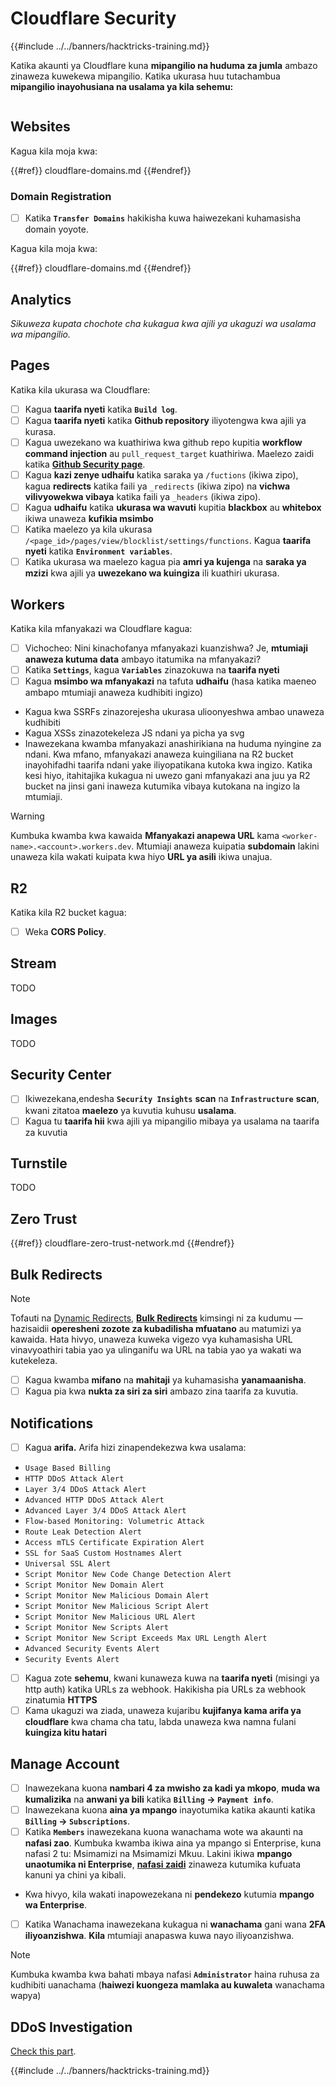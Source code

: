 # Cloudflare Security

{{#include ../../banners/hacktricks-training.md}}

Katika akaunti ya Cloudflare kuna **mipangilio na huduma za jumla** ambazo zinaweza kuwekewa mipangilio. Katika ukurasa huu tutachambua **mipangilio inayohusiana na usalama ya kila sehemu:**

<figure><img src="../../images/image (117).png" alt=""><figcaption></figcaption></figure>

## Websites

Kagua kila moja kwa:

{{#ref}}
cloudflare-domains.md
{{#endref}}

### Domain Registration

- [ ] Katika **`Transfer Domains`** hakikisha kuwa haiwezekani kuhamasisha domain yoyote.

Kagua kila moja kwa:

{{#ref}}
cloudflare-domains.md
{{#endref}}

## Analytics

_Sikuweza kupata chochote cha kukagua kwa ajili ya ukaguzi wa usalama wa mipangilio._

## Pages

Katika kila ukurasa wa Cloudflare:

- [ ] Kagua **taarifa nyeti** katika **`Build log`**.
- [ ] Kagua **taarifa nyeti** katika **Github repository** iliyotengwa kwa ajili ya kurasa.
- [ ] Kagua uwezekano wa kuathiriwa kwa github repo kupitia **workflow command injection** au `pull_request_target` kuathiriwa. Maelezo zaidi katika [**Github Security page**](../github-security/).
- [ ] Kagua **kazi zenye udhaifu** katika saraka ya `/fuctions` (ikiwa zipo), kagua **redirects** katika faili ya `_redirects` (ikiwa zipo) na **vichwa vilivyowekwa vibaya** katika faili ya `_headers` (ikiwa zipo).
- [ ] Kagua **udhaifu** katika **ukurasa wa wavuti** kupitia **blackbox** au **whitebox** ikiwa unaweza **kufikia msimbo**
- [ ] Katika maelezo ya kila ukurasa `/<page_id>/pages/view/blocklist/settings/functions`. Kagua **taarifa nyeti** katika **`Environment variables`**.
- [ ] Katika ukurasa wa maelezo kagua pia **amri ya kujenga** na **saraka ya mzizi** kwa ajili ya **uwezekano wa kuingiza** ili kuathiri ukurasa.

## **Workers**

Katika kila mfanyakazi wa Cloudflare kagua:

- [ ] Vichocheo: Nini kinachofanya mfanyakazi kuanzishwa? Je, **mtumiaji anaweza kutuma data** ambayo itatumika na mfanyakazi?
- [ ] Katika **`Settings`**, kagua **`Variables`** zinazokuwa na **taarifa nyeti**
- [ ] Kagua **msimbo wa mfanyakazi** na tafuta **udhaifu** (hasa katika maeneo ambapo mtumiaji anaweza kudhibiti ingizo)
- Kagua kwa SSRFs zinazorejesha ukurasa ulioonyeshwa ambao unaweza kudhibiti
- Kagua XSSs zinazotekeleza JS ndani ya picha ya svg
- Inawezekana kwamba mfanyakazi anashirikiana na huduma nyingine za ndani. Kwa mfano, mfanyakazi anaweza kuingiliana na R2 bucket inayohifadhi taarifa ndani yake iliyopatikana kutoka kwa ingizo. Katika kesi hiyo, itahitajika kukagua ni uwezo gani mfanyakazi ana juu ya R2 bucket na jinsi gani inaweza kutumika vibaya kutokana na ingizo la mtumiaji.

> [!WARNING]
> Kumbuka kwamba kwa kawaida **Mfanyakazi anapewa URL** kama `<worker-name>.<account>.workers.dev`. Mtumiaji anaweza kuipatia **subdomain** lakini unaweza kila wakati kuipata kwa hiyo **URL ya asili** ikiwa unajua.

## R2

Katika kila R2 bucket kagua:

- [ ] Weka **CORS Policy**.

## Stream

TODO

## Images

TODO

## Security Center

- [ ] Ikiwezekana,endesha **`Security Insights`** **scan** na **`Infrastructure`** **scan**, kwani zitatoa **maelezo** ya kuvutia kuhusu **usalama**.
- [ ] Kagua tu **taarifa hii** kwa ajili ya mipangilio mibaya ya usalama na taarifa za kuvutia

## Turnstile

TODO

## **Zero Trust**

{{#ref}}
cloudflare-zero-trust-network.md
{{#endref}}

## Bulk Redirects

> [!NOTE]
> Tofauti na [Dynamic Redirects](https://developers.cloudflare.com/rules/url-forwarding/dynamic-redirects/), [**Bulk Redirects**](https://developers.cloudflare.com/rules/url-forwarding/bulk-redirects/) kimsingi ni za kudumu — hazisaidii **operesheni zozote za kubadilisha mfuatano** au matumizi ya kawaida. Hata hivyo, unaweza kuweka vigezo vya kuhamasisha URL vinavyoathiri tabia yao ya ulinganifu wa URL na tabia yao ya wakati wa kutekeleza.

- [ ] Kagua kwamba **mifano** na **mahitaji** ya kuhamasisha **yanamaanisha**.
- [ ] Kagua pia kwa **nukta za siri za siri** ambazo zina taarifa za kuvutia.

## Notifications

- [ ] Kagua **arifa.** Arifa hizi zinapendekezwa kwa usalama:
- `Usage Based Billing`
- `HTTP DDoS Attack Alert`
- `Layer 3/4 DDoS Attack Alert`
- `Advanced HTTP DDoS Attack Alert`
- `Advanced Layer 3/4 DDoS Attack Alert`
- `Flow-based Monitoring: Volumetric Attack`
- `Route Leak Detection Alert`
- `Access mTLS Certificate Expiration Alert`
- `SSL for SaaS Custom Hostnames Alert`
- `Universal SSL Alert`
- `Script Monitor New Code Change Detection Alert`
- `Script Monitor New Domain Alert`
- `Script Monitor New Malicious Domain Alert`
- `Script Monitor New Malicious Script Alert`
- `Script Monitor New Malicious URL Alert`
- `Script Monitor New Scripts Alert`
- `Script Monitor New Script Exceeds Max URL Length Alert`
- `Advanced Security Events Alert`
- `Security Events Alert`
- [ ] Kagua zote **sehemu**, kwani kunaweza kuwa na **taarifa nyeti** (misingi ya http auth) katika URLs za webhook. Hakikisha pia URLs za webhook zinatumia **HTTPS**
- [ ] Kama ukaguzi wa ziada, unaweza kujaribu **kujifanya kama arifa ya cloudflare** kwa chama cha tatu, labda unaweza kwa namna fulani **kuingiza kitu hatari**

## Manage Account

- [ ] Inawezekana kuona **nambari 4 za mwisho za kadi ya mkopo**, **muda wa kumalizika** na **anwani ya bili** katika **`Billing` -> `Payment info`**.
- [ ] Inawezekana kuona **aina ya mpango** inayotumika katika akaunti katika **`Billing` -> `Subscriptions`**.
- [ ] Katika **`Members`** inawezekana kuona wanachama wote wa akaunti na **nafasi zao**. Kumbuka kwamba ikiwa aina ya mpango si Enterprise, kuna nafasi 2 tu: Msimamizi na Msimamizi Mkuu. Lakini ikiwa **mpango unaotumika ni Enterprise**, [**nafasi zaidi**](https://developers.cloudflare.com/fundamentals/account-and-billing/account-setup/account-roles/) zinaweza kutumika kufuata kanuni ya chini ya kibali.
- Kwa hivyo, kila wakati inapowezekana ni **pendekezo** kutumia **mpango wa Enterprise**.
- [ ] Katika Wanachama inawezekana kukagua ni **wanachama** gani wana **2FA iliyoanzishwa**. **Kila** mtumiaji anapaswa kuwa nayo iliyoanzishwa.

> [!NOTE]
> Kumbuka kwamba kwa bahati mbaya nafasi **`Administrator`** haina ruhusa za kudhibiti uanachama (**haiwezi kuongeza mamlaka au kuwaleta** wanachama wapya)

## DDoS Investigation

[Check this part](cloudflare-domains.md#cloudflare-ddos-protection).

{{#include ../../banners/hacktricks-training.md}}
